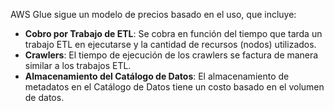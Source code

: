 AWS Glue sigue un modelo de precios basado en el uso, que incluye:

- **Cobro por Trabajo de ETL**: Se cobra en función del tiempo que tarda un trabajo ETL en ejecutarse y la cantidad de recursos (nodos) utilizados.
- **Crawlers**: El tiempo de ejecución de los crawlers se factura de manera similar a los trabajos ETL.
- **Almacenamiento del Catálogo de Datos**: El almacenamiento de metadatos en el Catálogo de Datos tiene un costo basado en el volumen de datos.